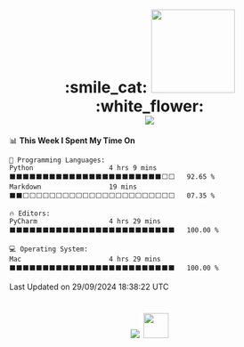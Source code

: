 <h1 align="center">:smile_cat:
<img src="https://i.pinimg.com/564x/79/55/68/795568ee5a2fa987fa93290ff43f72d6.jpg" width="150" height="150"> :white_flower:<br>
<img src="https://github-readme-stats.vercel.app/api/top-langs/?username=iwshel&layout=compact"/></h1>
 
<!--START_SECTION:waka-->
📊 **This Week I Spent My Time On** 

```text
💬 Programming Languages: 
Python                   4 hrs 9 mins        ⬛⬛⬛⬛⬛⬛⬛⬛⬛⬛⬛⬛⬛⬛⬛⬛⬛⬛⬛⬛⬛⬛⬛⬜⬜   92.65 % 
Markdown                 19 mins             ⬛⬛⬜⬜⬜⬜⬜⬜⬜⬜⬜⬜⬜⬜⬜⬜⬜⬜⬜⬜⬜⬜⬜⬜⬜   07.35 % 

🔥 Editors: 
PyCharm                  4 hrs 29 mins       ⬛⬛⬛⬛⬛⬛⬛⬛⬛⬛⬛⬛⬛⬛⬛⬛⬛⬛⬛⬛⬛⬛⬛⬛⬛   100.00 % 

💻 Operating System: 
Mac                      4 hrs 29 mins       ⬛⬛⬛⬛⬛⬛⬛⬛⬛⬛⬛⬛⬛⬛⬛⬛⬛⬛⬛⬛⬛⬛⬛⬛⬛   100.00 % 
```


 Last Updated on 29/09/2024 18:38:22 UTC
<!--END_SECTION:waka-->

<h1 align="center"><img src="https://skillicons.dev/icons?i=bash,c,cpp,cs,java,python,docker,git,html,css,linux,mongo"/>
<img src="https://cdn-icons-png.flaticon.com/512/588/588267.png" width="45" height="45">
</h1>
